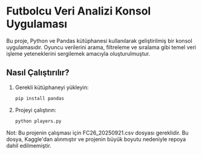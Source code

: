 # Futbolcu Veri Analizi Konsol Uygulaması

Bu proje, Python ve Pandas kütüphanesi kullanılarak geliştirilmiş bir konsol uygulamasıdır. Oyuncu verilerini arama, filtreleme ve sıralama gibi temel veri işleme yeteneklerini sergilemek amacıyla oluşturulmuştur.

## Nasıl Çalıştırılır?

1. Gerekli kütüphaneyi yükleyin:
   ```bash
   pip install pandas

2. Projeyi çalıştırın:
   ```bash
   python players.py

Not: Bu projenin çalışması için FC26_20250921.csv dosyası gereklidir. Bu dosya, Kaggle'dan alınmıştır ve projenin büyük boyutu nedeniyle repoya dahil edilmemiştir.
